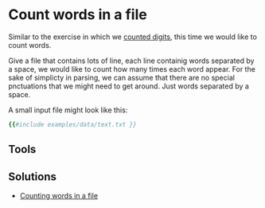 # Count words in a file


Similar to the exercise in which we [counted digits](/exercise-count-digits), this time we would like to count words.


Give a file that contains lots of line, each line containig words separated by a space, we would like to count how many times
each word appear. For the sake of simplicty in parsing, we can assume that there are no special pnctuations that we might need
to get around. Just words separated by a space.

A small input file might look like this:

```ruby
{{#include examples/data/text.txt }}
```

## Tools


## Solutions
* [Counting words in a file](/beginner-perl-maven-counting-words-in-a-file)
